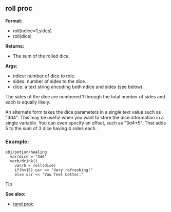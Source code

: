 ## roll proc

**Format:**
+   roll(ndice=1,sides)
+   roll(dice)

**Returns:**
+   The sum of the rolled dice.

**Args:**
+   ndice: number of dice to role.
+   sides: number of sides to the dice.
+   dice: a text string encoding both ndice and sides (see below).

The sides of the dice are numbered 1 through the total number
of sides and each is equally likely. 

An alternate form takes
the dice parameters in a single text value such as "3d4". This may be
useful when you want to store the dice information in a single variable.
You can even specify an offset, such as "3d4+5". That adds 5 to the
sum of 3 dice having 4 sides each.
### Example:

```dm
obj/potion/healing
  var/dice = "3d6"
  verb/drink()
    var/h = roll(dice)
    if(h>15) usr << "Very refreshing!"
    else usr << "You feel better."
```

> [!TIP] 
> **See also:**
> +   [rand proc](/ref/proc/rand.md) 